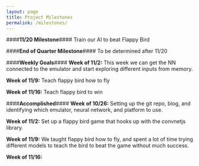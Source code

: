 ```yaml
---
layout: page
title: Project Milestones
permalink: /milestones/
---
```


####**11/20 Milestone**####
Train our AI to beat Flappy Bird

####**End of Quarter Milestone**####
To be determined after 11/20


####**Weekly Goals**#### 
**Week of 11/2:**
This week we can get the NN connected to the emulator and start exploring different inputs from memory.

**Week of 11/9:**
Teach flappy bird how to fly

**Week of 11/16:**
Teach flappy bird to win

####**Accomplished**#### 
**Week of 10/26:**
Setting up the git repo, blog, and identifying which emulator, neural network, and platform to use.

**Week of 11/2:**
Set up a flappy bird game that hooks up with the convnetjs library.

**Week of 11/9:**
We taught flappy bird how to fly, and spent a lot of time trying different models to teach the bird to beat the game without much success.

**Week of 11/16:**

